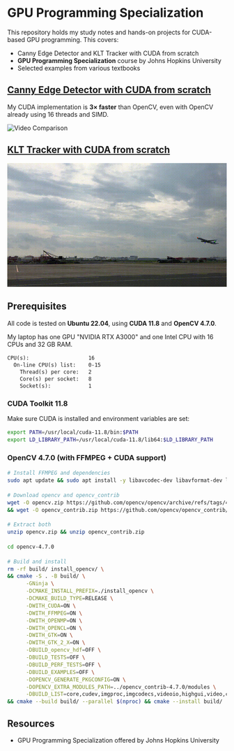 # GPU Programming Specialization

This repository holds my study notes and hands-on projects for CUDA-based GPU programming. This covers:

- Canny Edge Detector and KLT Tracker with CUDA from scratch
- **GPU Programming Specialization** course by Johns Hopkins University  
- Selected examples from various textbooks  

## [Canny Edge Detector with CUDA from scratch](https://github.com/lionlai1989/GPU_Programming_Specialization/tree/master/Canny_Edge_CUDA)

My CUDA implementation is **3× faster** than OpenCV, even with OpenCV already using 16 threads and SIMD.

![Video Comparison](./Canny_Edge_CUDA/combine_5s.gif)

## [KLT Tracker with CUDA from scratch](https://github.com/lionlai1989/GPU_Programming_Specialization/tree/master/KLT_Tracker_CUDA)

![KLT Tracker naive](./KLT_Tracker_CUDA/tracker_cuda_naive.gif)

## Prerequisites

All code is tested on **Ubuntu 22.04**, using **CUDA 11.8** and **OpenCV 4.7.0**.

My laptop has one GPU "NVIDIA RTX A3000" and one Intel CPU with 16 CPUs and 32 GB RAM.
```
CPU(s):                   16
  On-line CPU(s) list:    0-15
    Thread(s) per core:   2
    Core(s) per socket:   8
    Socket(s):            1
```

### CUDA Toolkit 11.8

Make sure CUDA is installed and environment variables are set:

```bash
export PATH=/usr/local/cuda-11.8/bin:$PATH
export LD_LIBRARY_PATH=/usr/local/cuda-11.8/lib64:$LD_LIBRARY_PATH
```

### OpenCV 4.7.0 (with FFMPEG + CUDA support)

```bash
# Install FFMPEG and dependencies
sudo apt update && sudo apt install -y libavcodec-dev libavformat-dev libavutil-dev libswscale-dev libgtk2.0-dev libcanberra-gtk-module

# Download opencv and opencv_contrib
wget -O opencv.zip https://github.com/opencv/opencv/archive/refs/tags/4.7.0.zip \
&& wget -O opencv_contrib.zip https://github.com/opencv/opencv_contrib/archive/refs/tags/4.7.0.zip

# Extract both
unzip opencv.zip && unzip opencv_contrib.zip

cd opencv-4.7.0

# Build and install
rm -rf build/ install_opencv/ \
&& cmake -S . -B build/ \
      -GNinja \
      -DCMAKE_INSTALL_PREFIX=./install_opencv \
      -DCMAKE_BUILD_TYPE=RELEASE \
      -DWITH_CUDA=ON \
      -DWITH_FFMPEG=ON \
      -DWITH_OPENMP=ON \
      -DWITH_OPENCL=ON \
      -DWITH_GTK=ON \
      -DWITH_GTK_2_X=ON \
      -DBUILD_opencv_hdf=OFF \
      -DBUILD_TESTS=OFF \
      -DBUILD_PERF_TESTS=OFF \
      -DBUILD_EXAMPLES=OFF \
      -DOPENCV_GENERATE_PKGCONFIG=ON \
      -DOPENCV_EXTRA_MODULES_PATH=../opencv_contrib-4.7.0/modules \
      -DBUILD_LIST=core,cudev,imgproc,imgcodecs,videoio,highgui,video,cudaarithm,cudafilters,cudaimgproc,cudawarping \
&& cmake --build build/ --parallel $(nproc) && cmake --install build/
```

## Resources

- GPU Programming Specialization offered by Johns Hopkins University
